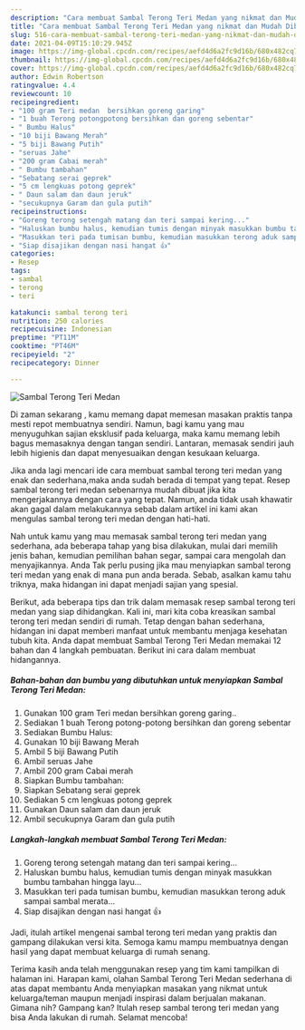 ```yaml
---
description: "Cara membuat Sambal Terong Teri Medan yang nikmat dan Mudah Dibuat"
title: "Cara membuat Sambal Terong Teri Medan yang nikmat dan Mudah Dibuat"
slug: 516-cara-membuat-sambal-terong-teri-medan-yang-nikmat-dan-mudah-dibuat
date: 2021-04-09T15:10:29.945Z
image: https://img-global.cpcdn.com/recipes/aefd4d6a2fc9d16b/680x482cq70/sambal-terong-teri-medan-foto-resep-utama.jpg
thumbnail: https://img-global.cpcdn.com/recipes/aefd4d6a2fc9d16b/680x482cq70/sambal-terong-teri-medan-foto-resep-utama.jpg
cover: https://img-global.cpcdn.com/recipes/aefd4d6a2fc9d16b/680x482cq70/sambal-terong-teri-medan-foto-resep-utama.jpg
author: Edwin Robertson
ratingvalue: 4.4
reviewcount: 10
recipeingredient:
- "100 gram Teri medan  bersihkan goreng garing"
- "1 buah Terong potongpotong bersihkan dan goreng sebentar"
- " Bumbu Halus"
- "10 biji Bawang Merah"
- "5 biji Bawang Putih"
- "seruas Jahe"
- "200 gram Cabai merah"
- " Bumbu tambahan"
- "Sebatang serai geprek"
- "5 cm lengkuas potong geprek"
- " Daun salam dan daun jeruk"
- "secukupnya Garam dan gula putih"
recipeinstructions:
- "Goreng terong setengah matang dan teri sampai kering..."
- "Haluskan bumbu halus, kemudian tumis dengan minyak masukkan bumbu tambahan hingga layu..."
- "Masukkan teri pada tumisan bumbu, kemudian masukkan terong aduk sampai sambal merata..."
- "Siap disajikan dengan nasi hangat 👍"
categories:
- Resep
tags:
- sambal
- terong
- teri

katakunci: sambal terong teri 
nutrition: 250 calories
recipecuisine: Indonesian
preptime: "PT11M"
cooktime: "PT46M"
recipeyield: "2"
recipecategory: Dinner

---
```



![Sambal Terong Teri Medan](https://img-global.cpcdn.com/recipes/aefd4d6a2fc9d16b/680x482cq70/sambal-terong-teri-medan-foto-resep-utama.jpg)

Di zaman  sekarang , kamu memang dapat memesan masakan praktis tanpa mesti repot membuatnya sendiri. Namun, bagi kamu yang mau menyuguhkan sajian eksklusif pada keluarga, maka kamu memang lebih bagus memasaknya dengan tangan sendiri. Lantaran, memasak sendiri jauh lebih higienis dan dapat menyesuaikan dengan kesukaan keluarga.

Jika anda lagi mencari ide cara membuat sambal terong teri medan yang enak dan sederhana,maka anda sudah berada di tempat yang tepat. Resep sambal terong teri medan  sebenarnya mudah dibuat jika kita mengerjakannya dengan cara yang tepat. Namun, anda tidak usah khawatir akan gagal dalam melakukannya 
sebab dalam artikel ini kami akan mengulas sambal terong teri medan dengan hati-hati.  



Nah untuk kamu yang mau memasak sambal terong teri medan yang sederhana, ada beberapa tahap yang bisa dilakukan, mulai dari memilih jenis bahan, kemudian pemilihan bahan segar, sampai cara mengolah dan menyajikannya. Anda Tak perlu pusing jika mau menyiapkan sambal terong teri medan yang enak di mana pun anda berada. Sebab, asalkan kamu  tahu triknya, maka hidangan ini dapat menjadi sajian yang spesial.

Berikut, ada beberapa tips dan trik dalam memasak resep sambal terong teri medan yang siap dihidangkan. Kali ini, mari kita coba kreasikan sambal terong teri medan sendiri di rumah. Tetap dengan bahan sederhana, hidangan ini dapat memberi manfaat untuk membantu menjaga kesehatan tubuh kita. Anda dapat membuat Sambal Terong Teri Medan memakai 12 bahan dan 4 langkah pembuatan. Berikut ini cara dalam membuat hidangannya.

<!--inarticleads1-->

##### Bahan-bahan dan bumbu yang dibutuhkan untuk menyiapkan Sambal Terong Teri Medan:

1. Gunakan 100 gram Teri medan  bersihkan goreng garing..
1. Sediakan 1 buah Terong potong-potong bersihkan dan goreng sebentar
1. Sediakan  Bumbu Halus:
1. Gunakan 10 biji Bawang Merah
1. Ambil 5 biji Bawang Putih
1. Ambil seruas Jahe
1. Ambil 200 gram Cabai merah
1. Siapkan  Bumbu tambahan:
1. Siapkan Sebatang serai geprek
1. Sediakan 5 cm lengkuas potong geprek
1. Gunakan  Daun salam dan daun jeruk
1. Ambil secukupnya Garam dan gula putih




<!--inarticleads2-->

##### Langkah-langkah membuat Sambal Terong Teri Medan:

1. Goreng terong setengah matang dan teri sampai kering...
1. Haluskan bumbu halus, kemudian tumis dengan minyak masukkan bumbu tambahan hingga layu...
1. Masukkan teri pada tumisan bumbu, kemudian masukkan terong aduk sampai sambal merata...
1. Siap disajikan dengan nasi hangat 👍




Jadi, itulah artikel mengenai  sambal terong teri medan  yang praktis dan gampang dilakukan versi kita. Semoga kamu mampu membuatnya dengan hasil yang dapat membuat keluarga di rumah senang. 

Terima kasih anda telah menggunakan resep yang tim kami tampilkan di halaman ini. Harapan kami, olahan  Sambal Terong Teri Medan sederhana di atas dapat membantu Anda menyiapkan masakan yang nikmat untuk keluarga/teman maupun menjadi inspirasi dalam berjualan makanan. Gimana nih? Gampang kan? Itulah resep sambal terong teri medan yang bisa Anda lakukan di rumah. Selamat mencoba!

